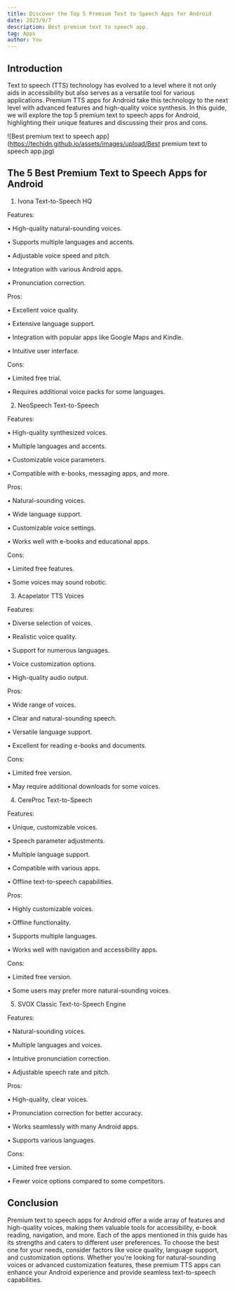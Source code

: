 ```yaml
---
title: Discover the Top 5 Premium Text to Speech Apps for Android
date: 2023/9/7
description: Best premium text to speech app. 
tag: Apps
author: You
---
```


## Introduction
Text to speech (TTS) technology has evolved to a level where it not only aids in accessibility but also serves as a versatile tool for various applications. Premium TTS apps for Android take this technology to the next level with advanced features and high-quality voice synthesis. In this guide, we will explore the top 5 premium text to speech apps for Android, highlighting their unique features and discussing their pros and cons.

![Best premium text to speech app](https://techidn.github.io/assets/images/upload/Best premium text to speech app.jpg)

## The 5 Best Premium Text to Speech Apps for Android
1. Ivona Text-to-Speech HQ

Features:

•	High-quality natural-sounding voices.

•	Supports multiple languages and accents.

•	Adjustable voice speed and pitch.

•	Integration with various Android apps.


•	Pronunciation correction.

Pros:

•	Excellent voice quality.

•	Extensive language support.

•	Integration with popular apps like Google Maps and Kindle.

•	Intuitive user interface.

Cons:

•	Limited free trial.

•	Requires additional voice packs for some languages.


2. NeoSpeech Text-to-Speech

Features:

•	High-quality synthesized voices.

•	Multiple languages and accents.

•	Customizable voice parameters.

•	Compatible with e-books, messaging apps, and more.

Pros:

•	Natural-sounding voices.

•	Wide language support.

•	Customizable voice settings.

•	Works well with e-books and educational apps.

Cons:

•	Limited free features.

•	Some voices may sound robotic.


3. Acapelator TTS Voices

Features:

•	Diverse selection of voices.

•	Realistic voice quality.

•	Support for numerous languages.

•	Voice customization options.

•	High-quality audio output.

Pros:

•	Wide range of voices.

•	Clear and natural-sounding speech.

•	Versatile language support.

•	Excellent for reading e-books and documents.

Cons:

•	Limited free version.

•	May require additional downloads for some voices.


4. CereProc Text-to-Speech

Features:

•	Unique, customizable voices.

•	Speech parameter adjustments.

•	Multiple language support.

•	Compatible with various apps.

•	Offline text-to-speech capabilities.

Pros:

•	Highly customizable voices.

•	Offline functionality.

•	Supports multiple languages.

•	Works well with navigation and accessibility apps.

Cons:

•	Limited free version.

•	Some users may prefer more natural-sounding voices.


5. SVOX Classic Text-to-Speech Engine

Features:

•	Natural-sounding voices.

•	Multiple languages and voices.

•	Intuitive pronunciation correction.

•	Adjustable speech rate and pitch.

Pros:

•	High-quality, clear voices.

•	Pronunciation correction for better accuracy.

•	Works seamlessly with many Android apps.

•	Supports various languages.

Cons:

•	Limited free version.

•	Fewer voice options compared to some competitors.


## Conclusion
Premium text to speech apps for Android offer a wide array of features and high-quality voices, making them valuable tools for accessibility, e-book reading, navigation, and more. Each of the apps mentioned in this guide has its strengths and caters to different user preferences. To choose the best one for your needs, consider factors like voice quality, language support, and customization options. Whether you're looking for natural-sounding voices or advanced customization features, these premium TTS apps can enhance your Android experience and provide seamless text-to-speech capabilities.